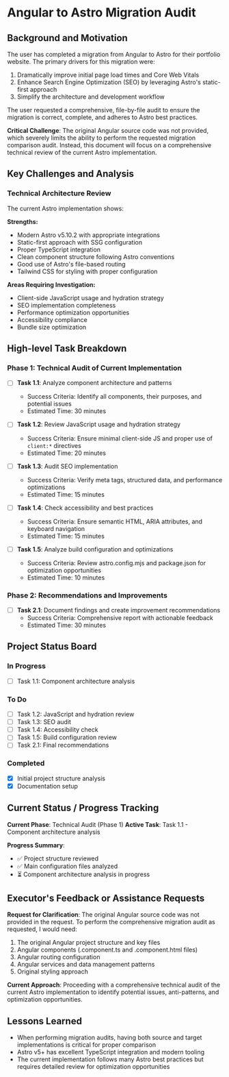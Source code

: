 # Angular to Astro Migration Audit

## Background and Motivation

The user has completed a migration from Angular to Astro for their portfolio website. The primary drivers for this migration were:

1. Dramatically improve initial page load times and Core Web Vitals
2. Enhance Search Engine Optimization (SEO) by leveraging Astro's static-first approach
3. Simplify the architecture and development workflow

The user requested a comprehensive, file-by-file audit to ensure the migration is correct, complete, and adheres to Astro best practices.

**Critical Challenge**: The original Angular source code was not provided, which severely limits the ability to perform the requested migration comparison audit. Instead, this document will focus on a comprehensive technical review of the current Astro implementation.

## Key Challenges and Analysis

### Technical Architecture Review

The current Astro implementation shows:

**Strengths:**
- Modern Astro v5.10.2 with appropriate integrations
- Static-first approach with SSG configuration
- Proper TypeScript integration
- Clean component structure following Astro conventions
- Good use of Astro's file-based routing
- Tailwind CSS for styling with proper configuration

**Areas Requiring Investigation:**
- Client-side JavaScript usage and hydration strategy
- SEO implementation completeness
- Performance optimization opportunities
- Accessibility compliance
- Bundle size optimization

## High-level Task Breakdown

### Phase 1: Technical Audit of Current Implementation
- [ ] **Task 1.1**: Analyze component architecture and patterns
  - Success Criteria: Identify all components, their purposes, and potential issues
  - Estimated Time: 30 minutes

- [ ] **Task 1.2**: Review JavaScript usage and hydration strategy
  - Success Criteria: Ensure minimal client-side JS and proper use of `client:*` directives
  - Estimated Time: 20 minutes

- [ ] **Task 1.3**: Audit SEO implementation
  - Success Criteria: Verify meta tags, structured data, and performance optimizations
  - Estimated Time: 15 minutes

- [ ] **Task 1.4**: Check accessibility and best practices
  - Success Criteria: Ensure semantic HTML, ARIA attributes, and keyboard navigation
  - Estimated Time: 15 minutes

- [ ] **Task 1.5**: Analyze build configuration and optimizations
  - Success Criteria: Review astro.config.mjs and package.json for optimization opportunities
  - Estimated Time: 10 minutes

### Phase 2: Recommendations and Improvements
- [ ] **Task 2.1**: Document findings and create improvement recommendations
  - Success Criteria: Comprehensive report with actionable feedback
  - Estimated Time: 30 minutes

## Project Status Board

### In Progress
- [ ] Task 1.1: Component architecture analysis

### To Do
- [ ] Task 1.2: JavaScript and hydration review
- [ ] Task 1.3: SEO audit
- [ ] Task 1.4: Accessibility check
- [ ] Task 1.5: Build configuration review
- [ ] Task 2.1: Final recommendations

### Completed
- [x] Initial project structure analysis
- [x] Documentation setup

## Current Status / Progress Tracking

**Current Phase**: Technical Audit (Phase 1)
**Active Task**: Task 1.1 - Component architecture analysis

**Progress Summary**:
- ✅ Project structure reviewed
- ✅ Main configuration files analyzed
- ⏳ Component architecture analysis in progress

## Executor's Feedback or Assistance Requests

**Request for Clarification**:
The original Angular source code was not provided in the request. To perform the comprehensive migration audit as requested, I would need:

1. The original Angular project structure and key files
2. Angular components (.component.ts and .component.html files)
3. Angular routing configuration
4. Angular services and data management patterns
5. Original styling approach

**Current Approach**:
Proceeding with a comprehensive technical audit of the current Astro implementation to identify potential issues, anti-patterns, and optimization opportunities.

## Lessons Learned

- When performing migration audits, having both source and target implementations is critical for proper comparison
- Astro v5+ has excellent TypeScript integration and modern tooling
- The current implementation follows many Astro best practices but requires detailed review for optimization opportunities
